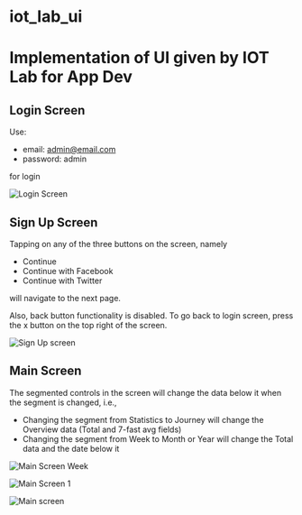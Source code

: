# iot_lab_ui

# Implementation of UI given by IOT Lab for App Dev


## Login Screen
Use: 
- email: admin@email.com 
- password: admin 

for login

![Login Screen](https://user-images.githubusercontent.com/94114400/221370938-6142fb1a-6a7c-4b8c-b0f8-63fbf59b0dc7.jpeg)



## Sign Up Screen
Tapping on any of the three buttons on the screen, namely
 - Continue
 - Continue with Facebook
 - Continue with Twitter
 
 will navigate to the next page.
 
 Also, back button functionality is disabled. To go back to login screen, press the x button on the top right of the screen.
 
![Sign Up screen](https://user-images.githubusercontent.com/94114400/221370935-c8bf475c-587d-4a81-bdae-c319a2e2169a.jpeg)



## Main Screen
The segmented controls in the screen will change the data below it when the segment is changed, i.e.,
 - Changing the segment from Statistics to Journey will change the Overview data (Total and 7-fast avg fields)
 - Changing the segment from Week to Month or Year will change the Total data and the date below it
 
![Main Screen Week](https://user-images.githubusercontent.com/94114400/221371826-14131495-36ab-4ca2-a99b-70221e9210f7.jpeg)
 
![Main Screen 1](https://user-images.githubusercontent.com/94114400/221371737-7f9786f3-19b8-480a-8d96-67c026b9d1b8.jpeg)

![Main screen](https://user-images.githubusercontent.com/94114400/221370934-08f66254-ddc5-4f49-a2ff-18e51a8c9740.jpeg)

